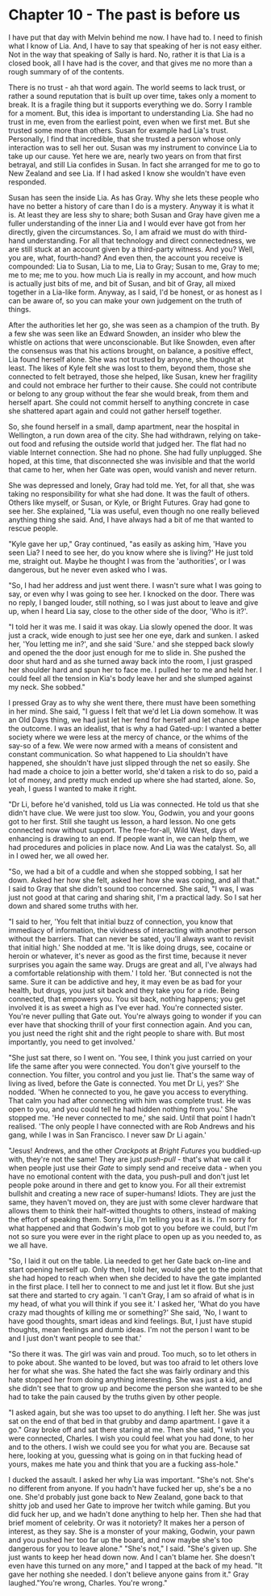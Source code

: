 
# Chapter 10 - The past is before us

I have put that day with Melvin behind me now. I have had to. I need to finish what I know of Lia. And, I have to say that speaking of her is not easy either. Not in the way that speaking of Sally is hard. No, rather it is that Lia is a closed book, all I have had is the cover, and that gives me no more than a rough summary of of the contents.

There is no trust - ah that word again. The world seems to lack trust, or rather a sound reputation that is built up over time, takes only a moment to break. It is a fragile thing but it supports everything we do. Sorry I ramble for a moment. But, this idea is important to understanding Lia. She had no trust in me, even from the earliest point, even when we first met. But she trusted some more than others. Susan for example had Lia's trust. Personally, I find that incredible, that she trusted a person whose only interaction was to sell her out. Susan was my instrument to convince Lia to take up our cause. Yet here we are, nearly two years on from that first betrayal, and still Lia confides in Susan. In fact she arranged for me to go to New Zealand and see Lia. If I had asked I know she wouldn't have even responded.

Susan has seen the inside Lia. As has Gray. Why she lets these people who have no better a history of care than I do is a mystery. Anyway it is what it is. At least they are less shy to share; both Susan and Gray have given me a fuller understanding of the inner Lia and I would ever have got from her directly, given the circumstances. So, I am afraid we must do with third-hand understanding. For all that technology and direct connectedness, we are still stuck at an account given by a third-party witness. And you? Well, you are, what, fourth-hand? And even then, the account you receive is compounded: Lia to Susan, Lia to me, Lia to Gray; Susan to me, Gray to me; me to me; me to you. how much Lia is really in my account, and how much is actually just bits of me, and bit of Susan, and bit of Gray, all mixed together in a Lia-like form. Anyway, as I said, I'd be honest, or as honest as I can be aware of, so you can make your own judgement on the truth of things.


<!-- Edits here -->
After the authorities let her go, she was seen as a champion of the truth. By a few she was seen like an Edward Snowden, an insider who blew the whistle on actions that were unconscionable. But like Snowden, even after the consensus was that his actions brought, on balance, a positive effect, Lia found herself alone. She was not trusted by anyone, she thought at least. The likes of Kyle felt she was lost to them, beyond them, those she connected to felt betrayed, those she helped, like Susan, knew her fragility and could not embrace her further to their cause. She could not contribute or belong to any group without the fear she would break, from them and herself apart. She could not commit herself to anything concrete in case she shattered apart again and could not gather herself together.

So, she found herself in a small, damp apartment, near the hospital in Wellington, a run down area of the city. She had withdrawn, relying on take-out food and refusing the outside world that judged her. The flat had no viable Internet connection. She had no phone. She had fully unplugged. She hoped, at this time, that disconnected she was invisible and that the world that came to her, when her Gate was open, would vanish and never return.

She was depressed and lonely, Gray had told me. Yet, for all that, she was taking no responsibility for what she had done. It was the fault of others. Others like myself, or Susan, or Kyle, or Bright Futures. Gray had gone to see her. She explained, "Lia was useful, even though no one really believed anything thing she said. And, I have always had a bit of me that wanted to rescue people.

"Kyle gave her up," Gray continued, "as easily as asking him, 'Have you seen Lia? I need to see her, do you know where she is living?' He just told me, straight out. Maybe he thought I was from the 'authorities', or I was dangerous, but he never even asked who I was.

"So, I had her address and just went there. I wasn't sure what I was going to say, or even why I was going to see her. I knocked on the door. There was no reply, I banged louder, still nothing, so I was just about to leave and give up, when I heard Lia say, close to the other side of the door, 'Who is it?'.

"I told her it was me. I said it was okay. Lia slowly opened the door. It was just a crack, wide enough to just see her one eye, dark and sunken. I asked her, 'You letting me in?', and she said 'Sure.' and she stepped back slowly and opened the the door just enough for me to slide in. She pushed the door shut hard and as she turned away back into the room, I just grasped her shoulder hard and spun her to face me. I pulled her to me and held her. I could feel all the tension in Kia's body leave her and she slumped against my neck. She sobbed."

I pressed Gray as to why she went there, there must have been something in her mind. She said, "I guess I felt that we'd let Lia down somehow. It was an Old Days thing, we had just let her fend for herself and let chance shape the outcome. I was an idealist, that is why a had Gated-up: I wanted a better society where we were less at the mercy of chance, or the whims of the say-so of a few. We were now armed with a means of consistent and constant communication. So what happened to Lia shouldn't have happened, she shouldn't have just slipped through the net so easily. She had made a choice to join a better world, she'd taken a risk to do so, paid a lot of money, and pretty much ended up where she had started, alone. So, yeah, I guess I wanted to make it right.

"Dr Li, before he'd vanished, told us Lia was connected. He told us that she didn't have clue. We were just too slow. You, Godwin, you and your goons got to her first. Still she taught us lesson, a hard lesson. No one gets connected now without support. The free-for-all, Wild West, days of enhancing is drawing to an end. If people want in, we can help them, we had procedures and policies in place now. And Lia was the catalyst. So, all in I owed her, we all owed her.

"So, we had a bit of a cuddle and when she stopped sobbing, I sat her down. Asked her how she felt, asked her how she was coping, and all that." I said to Gray that she didn't sound too concerned. She said, "I was, I was just not good at that caring and sharing shit, I'm a practical lady. So I sat her down and shared some truths with her.

"I said to her, 'You felt that initial buzz of connection, you know that immediacy of information, the vividness of interacting with another person without the barriers. That can never be sated, you'll always want to revisit that initial high.' She nodded at me. 'It is like doing drugs, see, cocaine or heroin or whatever, it's never as good as the first time, because it never surprises you again the same way. Drugs are great and all, I've always had a comfortable relationship with them.' I told her. 'But connected is not the same. Sure it can be addictive and hey, it may even be as bad for your health, but drugs, you just sit back and they take you for a ride. Being connected, that empowers you. You sit back, nothing happens; you get involved it is as sweet a high as I've ever had. You're connected sister. You're never pulling that Gate out. You're always going to wonder if you can ever have that shocking thrill of your first connection again. And you can, you just need the right shit and the right people to share with. But most importantly, you need to get involved.'

"She just sat there, so I went on. 'You see, I think you just carried on your life the same after you were connected. You don't give yourself to the connection. You filter, you control and you just lie. That's the same way of living as lived, before the Gate is connected. You met Dr Li, yes?' She nodded. 'When he connected to you, he gave you access to everything. That calm you had after connecting with him was complete trust. He was open to you, and you could tell he had hidden nothing from you.' She stopped me. 'He never connected to me,' she said. Until that point I hadn't realised. 'The only people I have connected with are Rob Andrews and his gang, while I was in San Francisco. I never saw Dr Li again.'

"Jesus! Andrews, and the other *Crackpots* at *Bright Futures* you buddied-up with, they're not the same! They are just *push-pull* - that's what we call it when people just use their *Gate* to simply send and receive data - when you have no emotional content with the data, you push-pull and don't just let people poke around in there and get to know you. For all their extremist bullshit and creating a new race of super-humans! Idiots. They are just the same, they haven't moved on, they are just with some clever hardware that allows them to think their half-witted thoughts to others, instead of making the effort of speaking them. Sorry Lia, I'm telling you it as it is. I'm sorry for what happened and that Godwin's mob got to you before we could, but I'm not so sure you were ever in the right place to open up as you needed to, as we all have.

"So, I laid it out on the table. Lia needed to get her Gate back on-line and start opening herself up. Only then, I told her, would she get to the point that she had hoped to reach when when she decided to have the gate implanted in the first place. I tell her to connect to me and just let it flow. But she just sat there and started to cry again. 'I can't Gray, I am so afraid of what is in my head, of what you will think if you see it.' I asked her, 'What do you have crazy mad thoughts of killing me or something?' She said, 'No, I want to have good thoughts, smart ideas and kind feelings. But, I just have stupid thoughts, mean feelings and dumb ideas. I'm not the person I want to be and I just don't want people to see that.'

"So there it was. The girl was vain and proud. Too much, so to let others in to poke about. She wanted to be loved, but was too afraid to let others love her for what she was. She hated the fact she was fairly ordinary and this hate stopped her from doing anything interesting. She was just a kid, and she didn't see that to grow up and become the person she wanted to be she had to take the pain caused by the truths given by other people.

"I asked again, but she was too upset to do anything. I left her. She was just sat on the end of that bed in that grubby and damp apartment. I gave it a go." Gray broke off and sat there staring at me. Then she said, "I wish you were connected, Charles. I wish you could feel what you had done, to her and to the others. I wish we could see you for what you are. Because sat here, looking at you, guessing what is going on in that fucking head of yours, makes me hate you and think that you are a fucking ass-hole."

I ducked the assault. I asked her why Lia was important. "She's not. She's no different from anyone. If you hadn't have fucked her up, she's be a no one. She'd probably just gone back to New Zealand, gone back to that shitty job and used her Gate to improve her twitch while gaming. But you did fuck her up, and we hadn't done anything to help her. Then she had that brief moment of celebrity. Or was it notoriety? It makes her a person of interest, as they say. She is a monster of your making, Godwin, your pawn and you pushed her too far up the board, and now maybe she's too dangerous for you to leave alone." "She's not," I said. "She's given up. She just wants to keep her head down now. And I can't blame her. She doesn't even have this turned on any more," and I tapped at the back of my head. "It gave her nothing she needed. I don't believe anyone gains from it." Gray laughed."You're wrong, Charles. You're wrong."
